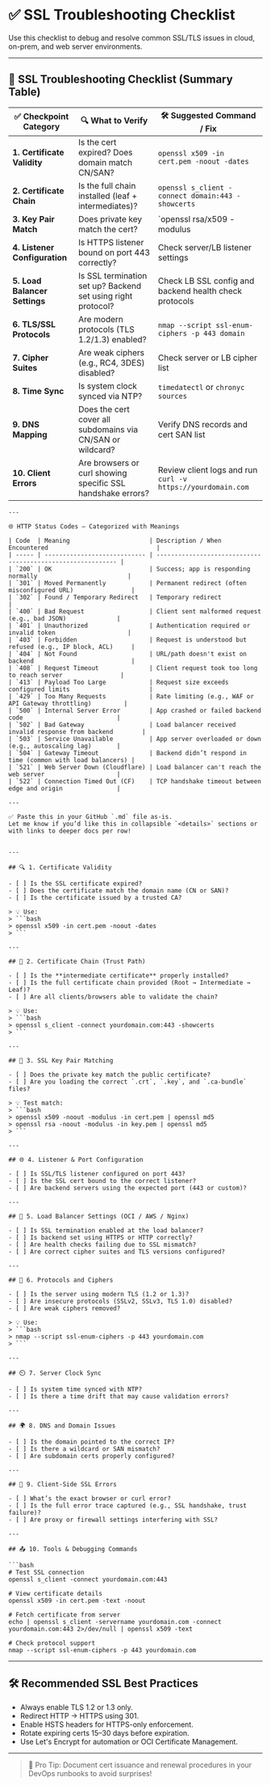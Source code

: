 # ✅ SSL Troubleshooting Checklist

Use this checklist to debug and resolve common SSL/TLS issues in cloud, on-prem, and web server environments.

---
## 🔐 SSL Troubleshooting Checklist (Summary Table)

| ✅ Checkpoint Category         | 🔍 What to Verify                                              | 🛠️ Suggested Command / Fix                                    |
|-------------------------------|----------------------------------------------------------------|----------------------------------------------------------------|
| **1. Certificate Validity**   | Is the cert expired? Does domain match CN/SAN?                | `openssl x509 -in cert.pem -noout -dates`                     |
| **2. Certificate Chain**      | Is the full chain installed (leaf + intermediates)?           | `openssl s_client -connect domain:443 -showcerts`             |
| **3. Key Pair Match**         | Does private key match the cert?                              | `openssl rsa/x509 -modulus | openssl md5`                    |
| **4. Listener Configuration** | Is HTTPS listener bound on port 443 correctly?                | Check server/LB listener settings                             |
| **5. Load Balancer Settings** | Is SSL termination set up? Backend set using right protocol? | Check LB SSL config and backend health check protocols        |
| **6. TLS/SSL Protocols**      | Are modern protocols (TLS 1.2/1.3) enabled?                   | `nmap --script ssl-enum-ciphers -p 443 domain`                |
| **7. Cipher Suites**          | Are weak ciphers (e.g., RC4, 3DES) disabled?                  | Check server or LB cipher list                                |
| **8. Time Sync**              | Is system clock synced via NTP?                              | `timedatectl` or `chronyc sources`                            |
| **9. DNS Mapping**            | Does the cert cover all subdomains via CN/SAN or wildcard?    | Verify DNS records and cert SAN list                          |
| **10. Client Errors**         | Are browsers or curl showing specific SSL handshake errors?   | Review client logs and run `curl -v https://yourdomain.com`   |
```
---

🌐 HTTP Status Codes – Categorized with Meanings

| Code  | Meaning                      | Description / When Encountered                              |
| ----- | ---------------------------- | ----------------------------------------------------------- |
| `200` | OK                           | Success; app is responding normally                         |
| `301` | Moved Permanently            | Permanent redirect (often misconfigured URL)                |
| `302` | Found / Temporary Redirect   | Temporary redirect                                          |
| `400` | Bad Request                  | Client sent malformed request (e.g., bad JSON)              |
| `401` | Unauthorized                 | Authentication required or invalid token                    |
| `403` | Forbidden                    | Request is understood but refused (e.g., IP block, ACL)     |
| `404` | Not Found                    | URL/path doesn't exist on backend                           |
| `408` | Request Timeout              | Client request took too long to reach server                |
| `413` | Payload Too Large            | Request size exceeds configured limits                      |
| `429` | Too Many Requests            | Rate limiting (e.g., WAF or API Gateway throttling)         |
| `500` | Internal Server Error        | App crashed or failed backend code                          |
| `502` | Bad Gateway                  | Load balancer received invalid response from backend        |
| `503` | Service Unavailable          | App server overloaded or down (e.g., autoscaling lag)       |
| `504` | Gateway Timeout              | Backend didn’t respond in time (common with load balancers) |
| `521` | Web Server Down (Cloudflare) | Load balancer can't reach the web server                    |
| `522` | Connection Timed Out (CF)    | TCP handshake timeout between edge and origin               |

---

✅ Paste this in your GitHub `.md` file as-is.  
Let me know if you’d like this in collapsible `<details>` sections or with links to deeper docs per row!


---

## 🔍 1. Certificate Validity

- [ ] Is the SSL certificate expired?
- [ ] Does the certificate match the domain name (CN or SAN)?
- [ ] Is the certificate issued by a trusted CA?

> 💡 Use:
> ```bash
> openssl x509 -in cert.pem -noout -dates
> ```

---

## 🔗 2. Certificate Chain (Trust Path)

- [ ] Is the **intermediate certificate** properly installed?
- [ ] Is the full certificate chain provided (Root → Intermediate → Leaf)?
- [ ] Are all clients/browsers able to validate the chain?

> 💡 Use:
> ```bash
> openssl s_client -connect yourdomain.com:443 -showcerts
> ```

---

## 🔐 3. SSL Key Pair Matching

- [ ] Does the private key match the public certificate?
- [ ] Are you loading the correct `.crt`, `.key`, and `.ca-bundle` files?

> 💡 Test match:
> ```bash
> openssl x509 -noout -modulus -in cert.pem | openssl md5
> openssl rsa -noout -modulus -in key.pem | openssl md5
> ```

---

## 🌐 4. Listener & Port Configuration

- [ ] Is SSL/TLS listener configured on port 443?
- [ ] Is the SSL cert bound to the correct listener?
- [ ] Are backend servers using the expected port (443 or custom)?

---

## 🔁 5. Load Balancer Settings (OCI / AWS / Nginx)

- [ ] Is SSL termination enabled at the load balancer?
- [ ] Is backend set using HTTPS or HTTP correctly?
- [ ] Are health checks failing due to SSL mismatch?
- [ ] Are correct cipher suites and TLS versions configured?

---

## 🧱 6. Protocols and Ciphers

- [ ] Is the server using modern TLS (1.2 or 1.3)?
- [ ] Are insecure protocols (SSLv2, SSLv3, TLS 1.0) disabled?
- [ ] Are weak ciphers removed?

> 💡 Use:
> ```bash
> nmap --script ssl-enum-ciphers -p 443 yourdomain.com
> ```

---

## ⏲️ 7. Server Clock Sync

- [ ] Is system time synced with NTP?
- [ ] Is there a time drift that may cause validation errors?

---

## 🌍 8. DNS and Domain Issues

- [ ] Is the domain pointed to the correct IP?
- [ ] Is there a wildcard or SAN mismatch?
- [ ] Are subdomain certs properly configured?

---

## 🔧 9. Client-Side SSL Errors

- [ ] What’s the exact browser or curl error?
- [ ] Is the full error trace captured (e.g., SSL handshake, trust failure)?
- [ ] Are proxy or firewall settings interfering with SSL?

---

## 📤 10. Tools & Debugging Commands

```bash
# Test SSL connection
openssl s_client -connect yourdomain.com:443

# View certificate details
openssl x509 -in cert.pem -text -noout

# Fetch certificate from server
echo | openssl s_client -servername yourdomain.com -connect yourdomain.com:443 2>/dev/null | openssl x509 -text

# Check protocol support
nmap --script ssl-enum-ciphers -p 443 yourdomain.com
```

---

## 🛠 Recommended SSL Best Practices

- Always enable TLS 1.2 or 1.3 only.
- Redirect HTTP → HTTPS using 301.
- Enable HSTS headers for HTTPS-only enforcement.
- Rotate expiring certs 15–30 days before expiration.
- Use Let's Encrypt for automation or OCI Certificate Management.

---

> 🧠 Pro Tip: Document cert issuance and renewal procedures in your DevOps runbooks to avoid surprises!

